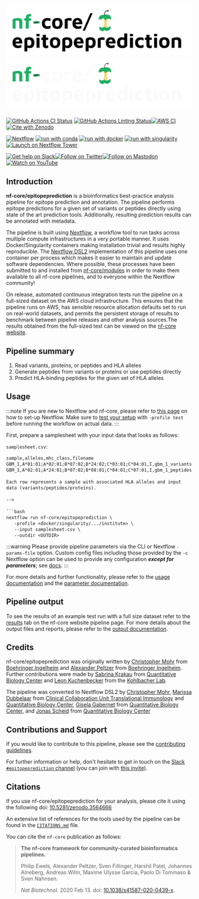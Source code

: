 # ![nf-core/epitopeprediction](docs/images/nf-core-epitopeprediction_logo_light.png#gh-light-mode-only) ![nf-core/epitopeprediction](docs/images/nf-core-epitopeprediction_logo_dark.png#gh-dark-mode-only)

[![GitHub Actions CI Status](https://github.com/nf-core/epitopeprediction/workflows/nf-core%20CI/badge.svg)](https://github.com/nf-core/epitopeprediction/actions?query=workflow%3A%22nf-core+CI%22)
[![GitHub Actions Linting Status](https://github.com/nf-core/epitopeprediction/workflows/nf-core%20linting/badge.svg)](https://github.com/nf-core/epitopeprediction/actions?query=workflow%3A%22nf-core+linting%22)[![AWS CI](https://img.shields.io/badge/CI%20tests-full%20size-FF9900?labelColor=000000&logo=Amazon%20AWS)](https://nf-co.re/epitopeprediction/results)[![Cite with Zenodo](http://img.shields.io/badge/DOI-10.5281/zenodo.3564666-1073c8?labelColor=000000)](https://doi.org/10.5281/zenodo.3564666)

[![Nextflow](https://img.shields.io/badge/nextflow%20DSL2-%E2%89%A523.04.0-23aa62.svg)](https://www.nextflow.io/)
[![run with conda](http://img.shields.io/badge/run%20with-conda-3EB049?labelColor=000000&logo=anaconda)](https://docs.conda.io/en/latest/)
[![run with docker](https://img.shields.io/badge/run%20with-docker-0db7ed?labelColor=000000&logo=docker)](https://www.docker.com/)
[![run with singularity](https://img.shields.io/badge/run%20with-singularity-1d355c.svg?labelColor=000000)](https://sylabs.io/docs/)
[![Launch on Nextflow Tower](https://img.shields.io/badge/Launch%20%F0%9F%9A%80-Nextflow%20Tower-%234256e7?labelColor=000000)](https://tower.nf/launch?pipeline=https://github.com/nf-core/epitopeprediction)

[![Get help on Slack](http://img.shields.io/badge/slack-nf--core%20%23epitopeprediction-4A154B?labelColor=000000&logo=slack)](https://nfcore.slack.com/channels/epitopeprediction)[![Follow on Twitter](http://img.shields.io/badge/twitter-%40nf__core-1DA1F2?labelColor=000000&logo=twitter)](https://twitter.com/nf_core)[![Follow on Mastodon](https://img.shields.io/badge/mastodon-nf__core-6364ff?labelColor=FFFFFF&logo=mastodon)](https://mstdn.science/@nf_core)[![Watch on YouTube](http://img.shields.io/badge/youtube-nf--core-FF0000?labelColor=000000&logo=youtube)](https://www.youtube.com/c/nf-core)

## Introduction

**nf-core/epitopeprediction** is a bioinformatics best-practice analysis pipeline for epitope prediction and annotation.
The pipeline performs epitope predictions for a given set of variants or peptides directly using state of the art prediction tools. Additionally, resulting prediction results can be annotated with metadata.

The pipeline is built using [Nextflow](https://www.nextflow.io), a workflow tool to run tasks across multiple compute infrastructures in a very portable manner. It uses Docker/Singularity containers making installation trivial and results highly reproducible. The [Nextflow DSL2](https://www.nextflow.io/docs/latest/dsl2.html) implementation of this pipeline uses one container per process which makes it easier to maintain and update software dependencies. Where possible, these processes have been submitted to and installed from [nf-core/modules](https://github.com/nf-core/modules) in order to make them available to all nf-core pipelines, and to everyone within the Nextflow community!

On release, automated continuous integration tests run the pipeline on a full-sized dataset on the AWS cloud infrastructure. This ensures that the pipeline runs on AWS, has sensible resource allocation defaults set to run on real-world datasets, and permits the persistent storage of results to benchmark between pipeline releases and other analysis sources.The results obtained from the full-sized test can be viewed on the [nf-core website](https://nf-co.re/epitopeprediction/results).

## Pipeline summary

1. Read variants, proteins, or peptides and HLA alleles
2. Generate peptides from variants or proteins or use peptides directly
3. Predict HLA-binding peptides for the given set of HLA alleles

## Usage

:::note
If you are new to Nextflow and nf-core, please refer to [this page](https://nf-co.re/docs/usage/installation) on how
to set-up Nextflow. Make sure to [test your setup](https://nf-co.re/docs/usage/introduction#how-to-run-a-pipeline)
with `-profile test` before running the workflow on actual data.
:::

First, prepare a samplesheet with your input data that looks as follows:

`samplesheet.csv`:

````csv
sample,alleles,mhc_class,filename
GBM_1,A*01:01;A*02:01;B*07:02;B*24:02;C*03:01;C*04:01,I,gbm_1_variants.vcf
GBM_1,A*02:01;A*24:01;B*07:02;B*08:01;C*04:01;C*07:01,I,gbm_1_peptides.vcf

Each row represents a sample with associated HLA alleles and input data (variants/peptides/proteins).

-->

```bash
nextflow run nf-core/epitopeprediction \
   -profile <docker/singularity/.../institute> \
   --input samplesheet.csv \
   --outdir <OUTDIR>
````

:::warning
Please provide pipeline parameters via the CLI or Nextflow `-params-file` option. Custom config files including those
provided by the `-c` Nextflow option can be used to provide any configuration _**except for parameters**_;
see [docs](https://nf-co.re/usage/configuration#custom-configuration-files).
:::

For more details and further functionality, please refer to the [usage documentation](https://nf-co.re/epitopeprediction/usage) and the [parameter documentation](https://nf-co.re/epitopeprediction/parameters).

## Pipeline output

To see the results of an example test run with a full size dataset refer to the [results](https://nf-co.re/epitopeprediction/results) tab on the nf-core website pipeline page.
For more details about the output files and reports, please refer to the
[output documentation](https://nf-co.re/epitopeprediction/output).

## Credits

nf-core/epitopeprediction was originally written by [Christopher Mohr](https://github.com/christopher-mohr) from [Boehringer Ingelheim](https://www.boehringer-ingelheim.de) and [Alexander Peltzer](https://github.com/apeltzer) from [Boehringer Ingelheim](https://www.boehringer-ingelheim.de). Further contributions were made by [Sabrina Krakau](https://github.com/skrakau) from [Quantitative Biology Center](https://uni-tuebingen.de/forschung/forschungsinfrastruktur/zentrum-fuer-quantitative-biologie-qbic/) and [Leon Kuchenbecker](https://github.com/lkuchenb) from the [Kohlbacher Lab](https://kohlbacherlab.org/).

The pipeline was converted to Nextflow DSL2 by [Christopher Mohr](https://github.com/christopher-mohr), [Marissa Dubbelaar](https://github.com/marissaDubbelaar) from [Clinical Collaboration Unit Translational Immunology](https://www.medizin.uni-tuebingen.de/en-de/das-klinikum/einrichtungen/kliniken/medizinische-klinik/kke-translationale-immunologie) and [Quantitative Biology Center](https://uni-tuebingen.de/forschung/forschungsinfrastruktur/zentrum-fuer-quantitative-biologie-qbic/), [Gisela Gabernet](https://github.com/ggabernet) from [Quantitative Biology Center](https://uni-tuebingen.de/forschung/forschungsinfrastruktur/zentrum-fuer-quantitative-biologie-qbic/), and [Jonas Scheid](https://github.com/jonasscheid) from [Quantitative Biology Center](https://uni-tuebingen.de/forschung/forschungsinfrastruktur/zentrum-fuer-quantitative-biologie-qbic/)

## Contributions and Support

If you would like to contribute to this pipeline, please see the [contributing guidelines](.github/CONTRIBUTING.md).

For further information or help, don't hesitate to get in touch on the [Slack `#epitopeprediction` channel](https://nfcore.slack.com/channels/epitopeprediction) (you can join with [this invite](https://nf-co.re/join/slack)).

## Citations

If you use nf-core/epitopeprediction for your analysis, please cite it using the following doi: [10.5281/zenodo.3564666](https://doi.org/10.5281/zenodo.3564666)

An extensive list of references for the tools used by the pipeline can be found in the [`CITATIONS.md`](CITATIONS.md) file.

You can cite the `nf-core` publication as follows:

> **The nf-core framework for community-curated bioinformatics pipelines.**
>
> Philip Ewels, Alexander Peltzer, Sven Fillinger, Harshil Patel, Johannes Alneberg, Andreas Wilm, Maxime Ulysse Garcia, Paolo Di Tommaso & Sven Nahnsen.
>
> _Nat Biotechnol._ 2020 Feb 13. doi: [10.1038/s41587-020-0439-x](https://dx.doi.org/10.1038/s41587-020-0439-x).
